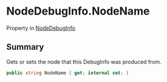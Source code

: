 # NodeDebugInfo.NodeName

Property in [NodeDebugInfo](/docs/api/csharp/yarn.compiler.nodedebuginfo.md)

## Summary


Gets or sets the node that this DebugInfo was produced from.


```csharp
public string NodeName { get; internal set; }
```

